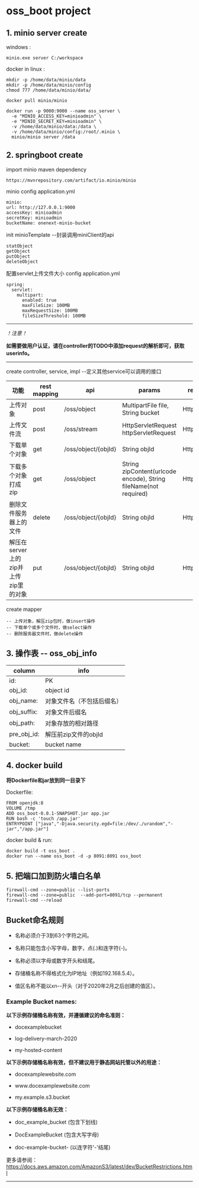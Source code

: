 # oss_boot project #

## 1. minio server create ##

windows :

	minio.exe server C:/workspace

docker in linux :

	mkdir -p /home/data/minio/data
	mkdir -p /home/data/minio/config
	chmod 777 /home/data/minio/data/

	docker pull minio/minio

	docker run -p 9000:9000 --name oss_server \
	  -e "MINIO_ACCESS_KEY=minioadmin" \
      -e "MINIO_SECRET_KEY=minioadmin" \
	  -v /home/data/minio/data:/data \
	  -v /home/data/minio/config:/root/.minio \
	  minio/minio server /data

## 2. springboot create ##

import minio maven dependency

	https://mvnrepository.com/artifact/io.minio/minio

minio config application.yml

	minio:
	url: http://127.0.0.1:9000
	accessKey: minioadmin
	secretKey: minioadmin
	bucketName: onenext-minio-bucket

init minioTemplate --封装调用miniClient的api

	statObject
	getObject
	putObject
	deleteObject

配置servlet上传文件大小 config application.yml

	spring:
	  servlet:
	    multipart:
	      enabled: true
	      maxFileSize: 100MB
	      maxRequestSize: 100MB
	      fileSizeThreshold: 100MB

---

*！注意！*

**如需要做用户认证，请在controller的TODO中添加request的解析即可，获取userinfo。**

---

create controller, service, impl --定义其他service可以调用的接口

| 功能 | rest mapping | api | params | request header | url example |
| ---- | ---- | ---- | ---- | ---- | ---- |
| 上传对象 | post | /oss/object | MultipartFile file, String bucket | HttpServletRequest | http://<span></span>127.0.0.1:8090/oss/object |
| 上传文件流 | post | /oss/stream | HttpServletRequest httpServletRequest | HttpServletRequest | http://<span></span>127.0.0.1:8090/oss/stream |
| 下载单个对象 | get | /oss/object/{objId} | String objId | HttpServletRequest | http://<span></span>127.0.0.1:8090/oss/object/01c0668bca0e46d79a25c269ddcf0605 |
| 下载多个对象打成zip | get | /oss/object | String zipContent(urlcode encode), String fileName(not required) | HttpServletRequest | http://<span></span>127.0.0.1:8090/oss/object?zipContent=%5B%2245fb2e9619b84ad6be7653f395e599b7%22%5D&fileName=filename |
| 删除文件服务器上的文件 | delete | /oss/object/{objId} | String objId | HttpServletRequest | http://<span></span>127.0.0.1:8090/oss/object/01c0668bca0e46d79a25c269ddcf0605 |
| 解压在server上的zip并上传zip里的对象 | put | /oss/object/{objId} | String objId | HttpServletRequest | http://<span></span>127.0.0.1:8090/oss/object/01c0668bca0e46d79a25c269ddcf0605 |

create mapper

	-- 上传对象，解压zip包时，做insert操作
	-- 下载单个或多个文件时，做select操作
	-- 删除服务器文件时，做delete操作

## 3. 操作表 -- oss_obj_info ##

| column | info |
| ---- | ---- |
| id: | PK |
| obj_id: | object id |
| obj_name: | 对象文件名（不包括后缀名） |
| obj_suffix: | 对象文件后缀名 |
| obj_path: | 对象存放的相对路径 |
| pre_obj_id: | 解压前zip文件的objId |
| bucket: | bucket name |

## 4. docker build ##

**将Dockerfile和jar放到同一目录下**

Dockerfile:

    FROM openjdk:8
    VOLUME /tmp
    ADD oss_boot-0.0.1-SNAPSHOT.jar app.jar
    RUN bash -c 'touch /app.jar'
    ENTRYPOINT ["java","-Djava.security.egd=file:/dev/./urandom","-jar","/app.jar"]

docker build & run:

    docker build -t oss_boot .
    docker run --name oss_boot -d -p 8091:8091 oss_boot

## 5. 把端口加到防火墙白名单 ##

    firewall-cmd --zone=public --list-ports
    firewall-cmd --zone=public  --add-port=8091/tcp --permanent
    firewall-cmd --reload

## Bucket命名规则 ##

+ 名称必须介于3到63个字符之间。

+ 名称只能包含小写字母，数字，点(.)和连字符(-)。

+ 名称必须以字母或数字开头和结尾。

+ 存储桶名称不得格式化为IP地址（例如192.168.5.4）。

+ 值区名称不能以xn--开头（对于2020年2月之后创建的值区）。

### Example Bucket names: ###

**以下示例存储桶名称有效，并遵循建议的命名准则：**

+ docexamplebucket

+ log-delivery-march-2020

+ my-hosted-content

**以下示例存储桶名称有效，但不建议用于静态网站托管以外的用途：**

+ docexamplewebsite.com

+ www<span></span>.<span></span>docexamplewebsite.com

+ my.example.s3.bucket

**以下示例存储桶名称无效：**

+ doc_example_bucket (包含下划线)

+ DocExampleBucket (包含大写字母)

+ doc-example-bucket- (以连字符'-'结尾)

更多请参阅：https://docs.aws.amazon.com/AmazonS3/latest/dev/BucketRestrictions.html

***
